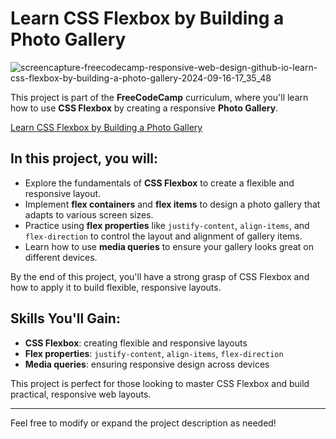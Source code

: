 # Learn CSS Flexbox by Building a Photo Gallery

![screencapture-freecodecamp-responsive-web-design-github-io-learn-css-flexbox-by-building-a-photo-gallery-2024-09-16-17_35_48](https://github.com/user-attachments/assets/ba0be35f-80f0-4c03-9ae8-ddaaa1d396c9)

This project is part of the **FreeCodeCamp** curriculum, where you'll learn how to use **CSS Flexbox** by creating a responsive **Photo Gallery**.

[Learn CSS Flexbox by Building a Photo Gallery](https://freecodecamp-responsive-web-design.github.io/learn-css-flexbox-by-building-a-photo-gallery/)

## In this project, you will:
- Explore the fundamentals of **CSS Flexbox** to create a flexible and responsive layout.
- Implement **flex containers** and **flex items** to design a photo gallery that adapts to various screen sizes.
- Practice using **flex properties** like `justify-content`, `align-items`, and `flex-direction` to control the layout and alignment of gallery items.
- Learn how to use **media queries** to ensure your gallery looks great on different devices.

By the end of this project, you'll have a strong grasp of CSS Flexbox and how to apply it to build flexible, responsive layouts.

## Skills You'll Gain:
- **CSS Flexbox**: creating flexible and responsive layouts
- **Flex properties**: `justify-content`, `align-items`, `flex-direction`
- **Media queries**: ensuring responsive design across devices

This project is perfect for those looking to master CSS Flexbox and build practical, responsive web layouts.

---

Feel free to modify or expand the project description as needed!
